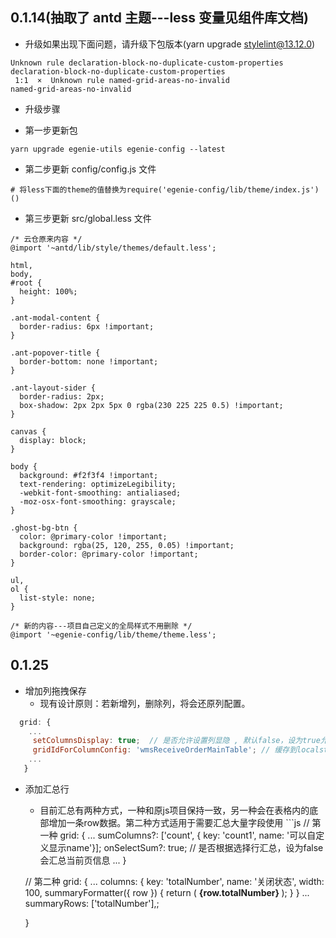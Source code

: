 ## 0.1.14(抽取了 antd 主题---less 变量见组件库文档)

- 升级如果出现下面问题，请升级下包版本(yarn upgrade stylelint@13.12.0)

```
Unknown rule declaration-block-no-duplicate-custom-properties  declaration-block-no-duplicate-custom-properties
 1:1  ×  Unknown rule named-grid-areas-no-invalid                       named-grid-areas-no-invalid
```

- 升级步骤

- 第一步更新包

```shell
yarn upgrade egenie-utils egenie-config --latest
```

- 第二步更新 config/config.js 文件

```shell
# 将less下面的theme的值替换为require('egenie-config/lib/theme/index.js')()
```

- 第三步更新 src/global.less 文件

```less
/* 云仓原来内容 */
@import '~antd/lib/style/themes/default.less';

html,
body,
#root {
  height: 100%;
}

.ant-modal-content {
  border-radius: 6px !important;
}

.ant-popover-title {
  border-bottom: none !important;
}

.ant-layout-sider {
  border-radius: 2px;
  box-shadow: 2px 2px 5px 0 rgba(230 225 225 0.5) !important;
}

canvas {
  display: block;
}

body {
  background: #f2f3f4 !important;
  text-rendering: optimizeLegibility;
  -webkit-font-smoothing: antialiased;
  -moz-osx-font-smoothing: grayscale;
}

.ghost-bg-btn {
  color: @primary-color !important;
  background: rgba(25, 120, 255, 0.05) !important;
  border-color: @primary-color !important;
}

ul,
ol {
  list-style: none;
}

/* 新的内容---项目自己定义的全局样式不用删除 */
@import '~egenie-config/lib/theme/theme.less';
```


## 0.1.25
  - 增加列拖拽保存
      - 现有设计原则：若新增列，删除列，将会还原列配置。
   ```js
     grid: {
       ...
        setColumnsDisplay: true;  // 是否允许设置列显隐 , 默认false，设为true允许显示列设置面板
        gridIdForColumnConfig: 'wmsReceiveOrderMainTable'; // 缓存到localstorage中的key,如果setColumnsDisplay为true，此配置必须配置，配置规则尽可能以ts__开头，避免与原js项目中的表格配置冲突
       ...
      }
   ```
   - 添加汇总行
     - 目前汇总有两种方式，一种和原js项目保持一致，另一种会在表格内的底部增加一条row数据。第二种方式适用于需要汇总大量字段使用
    ```js
     // 第一种
      grid: {
       ...
          sumColumns?: ['count', { key: 'count1', name: '可以自定义显示name'}];
          onSelectSum?: true; // 是否根据选择行汇总，设为false会汇总当前页信息
       ...
      }

      // 第二种
      grid: {
       ...
       columns: {
         key: 'totalNumber',
         name: '关闭状态',
         width: 100,
         summaryFormatter({ row }) {
          return (
            <strong>
              {row.totalNumber}
            </strong>
          );
         }
        }
        ...
       summaryRows: ['totalNumber'],;
  
      }
          
      ```
